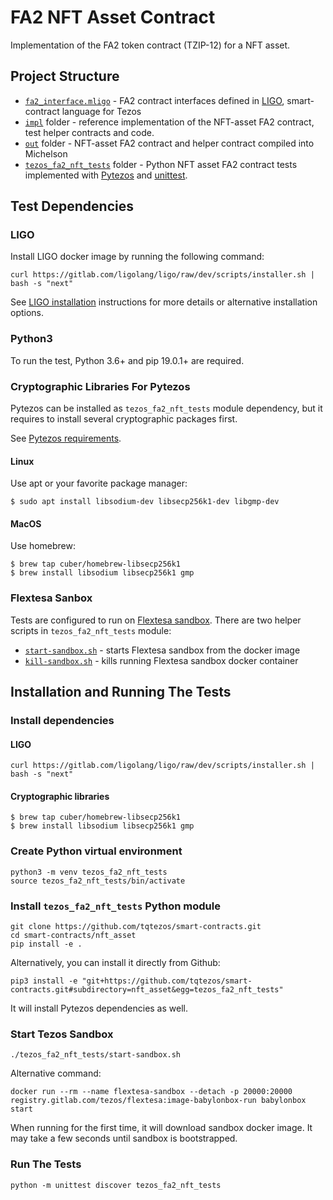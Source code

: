# FA2 NFT Asset Contract

Implementation of the FA2 token contract (TZIP-12) for a NFT asset.

## Project Structure

* [`fa2_interface.mligo`](ligo/fa2_interface.mligo) - FA2 contract interfaces defined
in [LIGO](https://ligolang.org/), smart-contract language for Tezos
* [`impl`](ligo/impl/) folder - reference implementation of the NFT-asset FA2 contract,
test helper contracts and code.
* [`out`](ligo/out/) folder - NFT-asset FA2 contract and helper contract compiled
into Michelson
* [`tezos_fa2_nft_tests`](tezos_fa2_nft_tests/) folder - Python NFT asset
FA2  contract tests implemented with
[Pytezos](https://github.com/baking-bad/pytezos) and
[unittest](https://docs.python.org/3/library/unittest.html).

## Test Dependencies

### LIGO

Install LIGO docker image by running the following command:

`curl https://gitlab.com/ligolang/ligo/raw/dev/scripts/installer.sh | bash -s "next"`

See [LIGO installation](https://ligolang.org/docs/intro/installation/) instructions
for more details or alternative installation options.

### Python3

To run the test, Python 3.6+ and pip 19.0.1+ are required.

### Cryptographic Libraries For Pytezos

Pytezos can be installed as `tezos_fa2_nft_tests` module dependency, but it requires
to install several cryptographic packages first.

See [Pytezos requirements](https://github.com/baking-bad/pytezos#requirements).

#### Linux

Use apt or your favorite package manager:

`$ sudo apt install libsodium-dev libsecp256k1-dev libgmp-dev`

#### MacOS

Use homebrew:

```
$ brew tap cuber/homebrew-libsecp256k1
$ brew install libsodium libsecp256k1 gmp
```

### Flextesa Sanbox

Tests are configured to run on [Flextesa sandbox](https://assets.tqtezos.com/sandbox-quickstart).
There are two helper scripts in `tezos_fa2_nft_tests` module:

* [`start-sandbox.sh`](./tezos_fa2_nft_tests/start-sandbox.sh) - starts Flextesa
sandbox from the docker image
* [`kill-sandbox.sh`](./tezos_fa2_nft_tests/kill-sandbox.sh) - kills running Flextesa
sandbox docker container

## Installation and Running The Tests

### Install dependencies

#### LIGO

`curl https://gitlab.com/ligolang/ligo/raw/dev/scripts/installer.sh | bash -s "next"`

#### Cryptographic libraries

```
$ brew tap cuber/homebrew-libsecp256k1
$ brew install libsodium libsecp256k1 gmp
```

### Create Python virtual environment

```
python3 -m venv tezos_fa2_nft_tests
source tezos_fa2_nft_tests/bin/activate
```

### Install `tezos_fa2_nft_tests` Python module

```
git clone https://github.com/tqtezos/smart-contracts.git
cd smart-contracts/nft_asset
pip install -e .
```

Alternatively, you can install it directly from Github:

`pip3 install -e "git+https://github.com/tqtezos/smart-contracts.git#subdirectory=nft_asset&egg=tezos_fa2_nft_tests"`

It will install Pytezos dependencies as well.

### Start Tezos Sandbox

`./tezos_fa2_nft_tests/start-sandbox.sh`

Alternative command:

`docker run --rm --name flextesa-sandbox --detach -p 20000:20000 registry.gitlab.com/tezos/flextesa:image-babylonbox-run babylonbox start`

When running for the first time, it will download sandbox docker image.
It may take a few seconds until sandbox is bootstrapped.

### Run The Tests

`python -m unittest discover tezos_fa2_nft_tests`
